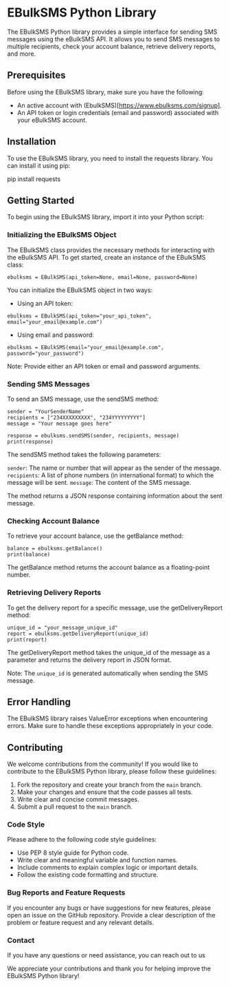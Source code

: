 # EBulkSMS Python Library
The EBulkSMS Python library provides a simple interface for sending SMS messages using the eBulkSMS API. It allows you to send SMS messages to multiple recipients, check your account balance, retrieve delivery reports, and more.

## Prerequisites
Before using the EBulkSMS library, make sure you have the following:
- An active account with (EbulkSMS)[https://www.ebulksms.com/signup].
- An API token or login credentials (email and password) associated with your eBulkSMS account.

## Installation
To use the EBulkSMS library, you need to install the requests library. You can install it using pip:

pip install requests

## Getting Started
To begin using the EBulkSMS library, import it into your Python script:

### Initializing the EBulkSMS Object
The EBulkSMS class provides the necessary methods for interacting with the eBulkSMS API. To get started, create an instance of the EBulkSMS class:

```
ebulksms = EBulkSMS(api_token=None, email=None, password=None)
```

You can initialize the EBulkSMS object in two ways:
- Using an API token:
```
ebulksms = EBulkSMS(api_token="your_api_token", email="your_email@example.com")
```

- Using email and password:
```
ebulksms = EBulkSMS(email="your_email@example.com", password="your_password")
```
Note: Provide either an API token or email and password arguments.

### Sending SMS Messages
To send an SMS message, use the sendSMS method:

```
sender = "YourSenderName"
recipients = ["234XXXXXXXXX", "234YYYYYYYYY"]
message = "Your message goes here"

response = ebulksms.sendSMS(sender, recipients, message)
print(response)
```
The sendSMS method takes the following parameters:

`sender`: The name or number that will appear as the sender of the message.
`recipients`: A list of phone numbers (in international format) to which the message will be sent.
`message`: The content of the SMS message.

The method returns a JSON response containing information about the sent message.

### Checking Account Balance
To retrieve your account balance, use the getBalance method:

```
balance = ebulksms.getBalance()
print(balance)
```

The getBalance method returns the account balance as a floating-point number.

### Retrieving Delivery Reports
To get the delivery report for a specific message, use the getDeliveryReport method:

```
unique_id = "your_message_unique_id"
report = ebulksms.getDeliveryReport(unique_id)
print(report)
```

The getDeliveryReport method takes the unique_id of the message as a parameter and returns the delivery report in JSON format.

Note: The `unique_id` is generated automatically when sending the SMS message.

## Error Handling
The EBulkSMS library raises ValueError exceptions when encountering errors. Make sure to handle these exceptions appropriately in your code.

## Contributing
We welcome contributions from the community! If you would like to contribute to the EBulkSMS Python library, please follow these guidelines:

1. Fork the repository and create your branch from the `main` branch.
2. Make your changes and ensure that the code passes all tests.
3. Write clear and concise commit messages.
4. Submit a pull request to the `main` branch.

### Code Style
Please adhere to the following code style guidelines:
- Use PEP 8 style guide for Python code.
- Write clear and meaningful variable and function names.
- Include comments to explain complex logic or important details.
- Follow the existing code formatting and structure.

### Bug Reports and Feature Requests
If you encounter any bugs or have suggestions for new features, please open an issue on the GitHub repository. Provide a clear description of the problem or feature request and any relevant details.

### Contact
If you have any questions or need assistance, you can reach out to us

We appreciate your contributions and thank you for helping improve the EBulkSMS Python library!